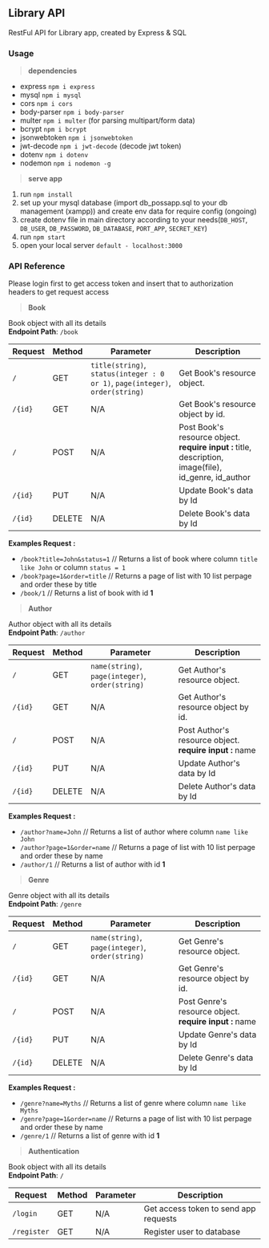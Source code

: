 ## Library API
RestFul API for Library app, created by Express & SQL

### Usage
> **dependencies**  
- express `npm i express`  
- mysql `npm i mysql`  
- cors `npm i cors`  
- body-parser `npm i body-parser`  
- multer `npm i multer` (for parsing multipart/form data)
- bcrypt `npm i bcrypt`
- jsonwebtoken `npm i jsonwebtoken`
- jwt-decode `npm i jwt-decode` (decode jwt token)
- dotenv `npm i dotenv`  
- nodemon `npm i nodemon -g`  

> **serve app**  
1. run `npm install`  
2. set up your mysql database (import db_possapp.sql to your db management (xampp)) and create env data for require config (ongoing)  
3. create dotenv file in main directory according to your needs(`DB_HOST`, `DB_USER`, `DB_PASSWORD`, `DB_DATABASE`, `PORT_APP`, `SECRET_KEY`)  
4. run `npm start`  
5. open your local server `default - localhost:3000`  

### API Reference
Please login first to get access token and insert that to authorization headers to get request access

> **Book** 

Book object with all its details  
**Endpoint Path**: `/book`

| **Request**   | **Method**    | **Parameter**     | **Description**   |
| ------------- | ------------- | ----------------- | ----------------- |
| `/`           | GET           | `title(string)`, `status(integer : 0 or 1)`, `page(integer)`, `order(string)` | Get Book's resource object. |
| `/{id}`       | GET           | N/A               | Get Book's resource object by id. |
| `/`           | POST          | N/A               | Post Book's resource object.  **require input :** title, description, image(file), id_genre, id_author |
| `/{id}`       | PUT           | N/A               | Update Book's data by Id |
| `/{id}`       | DELETE        | N/A               | Delete Book's data by Id |

**Examples Request :**  
- `/book?title=John&status=1` // Returns a list of book where column `title like John` or column `status = 1`
- `/book?page=1&order=title` // Returns a page of list with 10 list perpage and order these by title
- `/book/1` // Returns a list of book with id **1**


> **Author** 

Author object with all its details  
**Endpoint Path**: `/author`

| **Request**   | **Method**    | **Parameter**     | **Description**   |
| ------------- | ------------- | ----------------- | ----------------- |
| `/`           | GET           | `name(string)`, `page(integer)`, `order(string)` | Get Author's resource object. |
| `/{id}`       | GET           | N/A               | Get Author's resource object by id. |
| `/`           | POST          | N/A               | Post Author's resource object.  **require input :** name |
| `/{id}`       | PUT           | N/A               | Update Author's data by Id |
| `/{id}`       | DELETE        | N/A               | Delete Author's data by Id |

**Examples Request :**  
- `/author?name=John` // Returns a list of author where column `name like John`
- `/author?page=1&order=name` // Returns a page of list with 10 list perpage and order these by name
- `/author/1` // Returns a list of author with id **1**


> **Genre** 

Genre object with all its details  
**Endpoint Path**: `/genre`

| **Request**   | **Method**    | **Parameter**     | **Description**   |
| ------------- | ------------- | ----------------- | ----------------- |
| `/`           | GET           | `name(string)`, `page(integer)`, `order(string)` | Get Genre's resource object. |
| `/{id}`       | GET           | N/A               | Get Genre's resource object by id. |
| `/`           | POST          | N/A               | Post Genre's resource object.  **require input :** name |
| `/{id}`       | PUT           | N/A               | Update Genre's data by Id |
| `/{id}`       | DELETE        | N/A               | Delete Genre's data by Id |

**Examples Request :**  
- `/genre?name=Myths` // Returns a list of genre where column `name like Myths`
- `/genre?page=1&order=name` // Returns a page of list with 10 list perpage and order these by name
- `/genre/1` // Returns a list of genre with id **1**

> **Authentication** 

Book object with all its details  
**Endpoint Path**: `/`

| **Request**   | **Method**    | **Parameter**     | **Description**   |
| ------------- | ------------- | ----------------- | ----------------- |
| `/login`           | GET           | N/A          | Get access token to send app requests |
| `/register`        | GET           | N/A          | Register user to database |